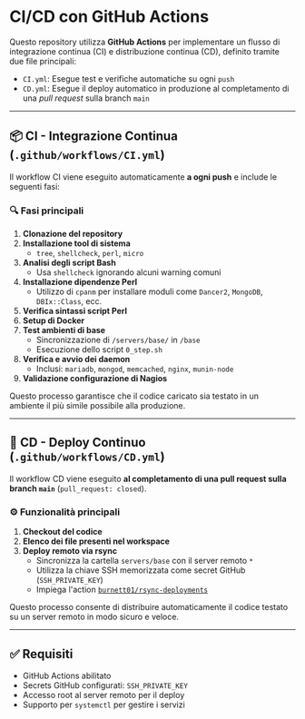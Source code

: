 # CI/CD con GitHub Actions

Questo repository utilizza **GitHub Actions** per implementare un flusso di integrazione continua (CI) e distribuzione continua (CD), definito tramite due file principali:

- `CI.yml`: Esegue test e verifiche automatiche su ogni `push`
- `CD.yml`: Esegue il deploy automatico in produzione al completamento di una *pull request* sulla branch `main`

---

## 📦 CI - Integrazione Continua (`.github/workflows/CI.yml`)

Il workflow CI viene eseguito automaticamente **a ogni push** e include le seguenti fasi:

### 🔍 Fasi principali

1. **Clonazione del repository**
2. **Installazione tool di sistema**
   - `tree`, `shellcheck`, `perl`, `micro`
3. **Analisi degli script Bash**
   - Usa `shellcheck` ignorando alcuni warning comuni
4. **Installazione dipendenze Perl**
   - Utilizzo di `cpanm` per installare moduli come `Dancer2`, `MongoDB`, `DBIx::Class`, ecc.
5. **Verifica sintassi script Perl**
6. **Setup di Docker**
7. **Test ambienti di base**
   - Sincronizzazione di `/servers/base/` in `/base`
   - Esecuzione dello script `0_step.sh`
8. **Verifica e avvio dei daemon**
   - Inclusi: `mariadb`, `mongod`, `memcached`, `nginx`, `munin-node`
9. **Validazione configurazione di Nagios**

Questo processo garantisce che il codice caricato sia testato in un ambiente il più simile possibile alla produzione.

---

## 🚀 CD - Deploy Continuo (`.github/workflows/CD.yml`)

Il workflow CD viene eseguito **al completamento di una pull request sulla branch `main`** (`pull_request: closed`).

### ⚙️ Funzionalità principali

1. **Checkout del codice**
2. **Elenco dei file presenti nel workspace**
3. **Deploy remoto via rsync**
   - Sincronizza la cartella `servers/base` con il server remoto `*`
   - Utilizza la chiave SSH memorizzata come secret GitHub (`SSH_PRIVATE_KEY`)
   - Impiega l'action [`burnett01/rsync-deployments`](https://github.com/Burnett01/rsync-deployments)

Questo processo consente di distribuire automaticamente il codice testato su un server remoto in modo sicuro e veloce.

---

## ✅ Requisiti

- GitHub Actions abilitato
- Secrets GitHub configurati: `SSH_PRIVATE_KEY`
- Accesso root al server remoto per il deploy
- Supporto per `systemctl` per gestire i servizi

